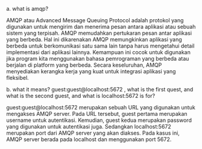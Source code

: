 a. what is amqp?

AMQP atau Advanced Message Queuing Protocol adalah protokol yang digunakan untuk mengirim dan menerima pesan antara aplikasi atau sebuah sistem yang terpisah. AMQP memudahkan pertukaran pesan antar aplikasi yang berbeda. Hal ini dikarenakan AMQP memungkinkan aplikasi yang berbeda untuk berkomunikasi satu sama lain tanpa harus mengetahui detail implementasi dari aplikasi lainnya. Kemampuan ini cocok untuk digunakan jika program kita menggunakan bahasa pemrograman yang berbeda atau berjalan di platform yang berbeda. Secara keseluruhan, AMQP menyediakan kerangka kerja yang kuat untuk integrasi aplikasi yang fleksibel.

b. what it means? guest:guest@localhost:5672 , what is the first quest, and what is the second guest, and what is localhost:5672 is for?

guest:guest@localhost:5672 merupakan sebuah URL yang digunakan untuk mengakses AMQP server. Pada URL tersebut, guest pertama merupakan username untuk autentikasi. Kemudian, guest kedua merupakan password yang digunakan untuk autentikasi juga. Sedangkan localhost:5672 merupakan port dari AMQP server yang akan diakses. Pada kasus ini, AMQP server berada pada localhost dan menggunakan port 5672.